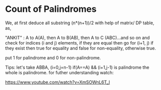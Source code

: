 # Count of Palindromes

We, at first deduce all substring (n*(n+1))/2 with help of matrix/ DP table,
as,

"ANKIT" : A to A(A), then A to B(AB), then A to C (ABC)...and so on
and check for indices (i and j) elements, if they are equal then go for (i+1, j) if they exist then true for equality and false for non-equality, otherwise true.

put 1 for palindrome and 0 for non-palindrome.

Tips: let's take ABBA, (i=0,j=n-1) if(A==A) && (i+1,j-1) is palindrome the whole is palindrome.
for futher understanding watch:

https://www.youtube.com/watch?v=XmSOWnL6T_I